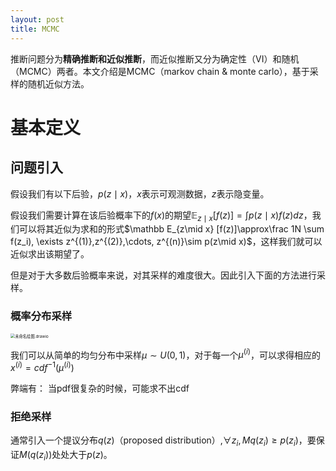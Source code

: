```yaml
---
layout: post
title: MCMC
---
```






推断问题分为**精确推断和近似推断**，而近似推断又分为确定性（VI）和随机（MCMC）两者。本文介绍是MCMC（markov chain & monte carlo），基于采样的随机近似方法。

# 基本定义

## 问题引入

假设我们有以下后验，$p(z\mid x)$，$x$表示可观测数据，$z$表示隐变量。

假设我们需要计算在该后验概率下的$f(x)$的期望$\mathbb E_{z\mid x} [f(z)]=\int p(z\mid x) f(z) dz$，我们可以将其近似为求和的形式$\mathbb E_{z\mid x} [f(z)]\approx\frac 1N \sum f(z_i), \exists z^{(1)},z^{(2)},\cdots, z^{(n)}\sim p(z\mid x)$，这样我们就可以近似求出该期望了。

但是对于大多数后验概率来说，对其采样的难度很大。因此引入下面的方法进行采样。

### 概率分布采样

<img src="https://zihan-blog-pics-embed.oss-cn-beijing.aliyuncs.com/img/%E6%9C%AA%E5%91%BD%E5%90%8D%E7%BB%98%E5%9B%BE.drawio.png" alt="未命名绘图.drawio" style="zoom: 45%;" />

我们可以从简单的均匀分布中采样$\mu\sim U(0,1)$，对于每一个$\mu^{(i)}$，可以求得相应的$x^{(i)}=cdf^{-1} (\mu^{(i)})$

弊端有： 当pdf很复杂的时候，可能求不出cdf

### 拒绝采样

通常引入一个提议分布$q(z)$（proposed distribution）,$\forall z_i, Mq(z_i)\geq p(z_i)$，要保证$M(q(z_i))$处处大于$p(z)$。

